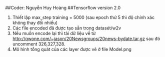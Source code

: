 ##Coder: Nguyễn Huy Hoàng
##Tensorflow version 2.0

1. Thiết lập max_step training = 5000 (sau epoch thứ 5 thì độ chính xác không thay đổi nhiều)
1. Các file encoded đã được tạo sẵn trong datasét/w2v
1. Nếu muốn encode lại thì tải dữ liệu về từ http://qwone.com/~jason/20Newsgroups/20news-bydate.tar.gz sau đó uncomment 326,327,328.
1. Mô hình tổng quát của các layer được vẽ ở file Model.png
